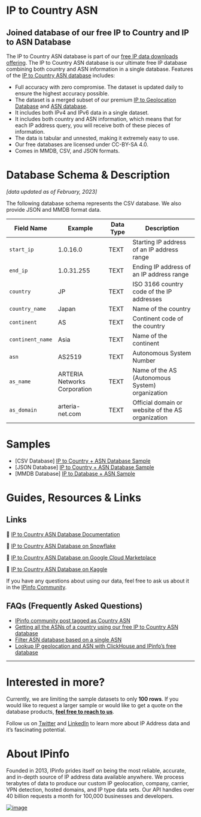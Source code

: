 # IP to Country  ASN

## Joined database of our free IP to Country and IP to ASN Database

The IP to Country ASN database is part of our [free IP data downloads offering](https://ipinfo.io/products/free-ip-database). The IP to Country ASN database is our ultimate free IP database combining both country and ASN information in a single database. Features of the [IP to Country ASN database](https://ipinfo.io/developers/ip-to-country-asn-database) includes:

- Full accuracy with zero compromise. The dataset is updated daily to ensure the highest accuracy possible.
- The dataset is a merged subset of our premium [IP to Geolocation Database](https://ipinfo.io/products/ip-geolocation-database) and [ASN database](https://ipinfo.io/products/asn-database).
- It includes both IPv4 and IPv6 data in a single dataset.
- It includes both country and ASN information, which means that for each IP address query, you will receive both of these pieces of information.
- The data is tabular and unnested, making it extremely easy to use.
- Our free databases are licensed under CC-BY-SA 4.0.
- Comes in MMDB, CSV, and JSON formats.

# Database Schema & Description

*[data updated as of February, 2023]*

The following database schema represents the CSV database. We also provide JSON and MMDB format data.


| Field Name       | Example                      | Data Type | Description                                       |
|------------------|------------------------------|-----------|---------------------------------------------------|
| `start_ip`       | 1.0.16.0                     | TEXT      | Starting IP address of an IP address range        |
| `end_ip`         | 1.0.31.255                   | TEXT      | Ending IP address of an IP address range          |
| `country`        | JP                           | TEXT      | ISO 3166 country code of the IP addresses         |
| `country_name`   | Japan                        | TEXT      | Name of the country                               |
| `continent`      | AS                           | TEXT      | Continent code of the country                     |
| `continent_name` | Asia                         | TEXT      | Name of the continent                             |
| `asn`            | AS2519                       | TEXT      | Autonomous System Number                          |
| `as_name`        | ARTERIA Networks Corporation | TEXT      | Name of the AS (Autonomous System) organization   |
| `as_domain`      | arteria-net.com              | TEXT      | Official domain or website of the AS organization |



# Samples

- [CSV Database] [IP to Country + ASN Database Sample](/IP%20to%20Country%20ASN/ip_country_asn_sample.csv)
- [JSON Database] [IP to Country + ASN Database Sample](/IP%20to%20Country%20ASN/ip_country_asn_sample.json)
- [MMDB Database] [IP to Database + ASN Sample](/IP%20to%20Country%20ASN/ip_country_asn_sample.mmdb)

# Guides, Resources & Links

## Links

🔗 [IP to Country ASN Database Documentation](https://ipinfo.io/developers/ip-to-country-asn-database)

🔗 [IP to Country ASN Database on Snowflake](https://app.snowflake.com/marketplace/listing/GZSTZSHKQ4QY/)

🔗 [IP to Country ASN Database on Google Cloud Marketplace](https://console.cloud.google.com/marketplace/product/ipinfo-public/ipinfo-free-ip-to-country-and-asn-database)

🔗 [IP to Country ASN Database on Kaggle](https://www.kaggle.com/datasets/ipinfo/ipinfo-country-asn)

If you have any questions about using our data, feel free to ask us about it in the [IPinfo Community](https://community.ipinfo.io/).

## FAQs (Frequently Asked Questions)

- [IPinfo community post tagged as Country ASN](https://community.ipinfo.io/tag/ip-country-asn)
- [Getting all the ASNs of a country using our free IP to Country ASN database](https://community.ipinfo.io/t/getting-all-the-asns-of-a-country-using-our-free-ip-to-country-asn-database/5623)
- [Filter ASN database based on a single ASN](https://community.ipinfo.io/t/filter-asn-database-based-on-a-single-asn/393)
- [Lookup IP geolocation and ASN with ClickHouse and IPinfo’s free database](https://community.ipinfo.io/t/lookup-ip-geolocation-and-asn-with-clickhouse-and-ipinfos-free-database/149)

---

# Interested in more?

Currently, we are limiting the sample datasets to only **100 rows**. If you would like to request a larger sample or would like to get a quote on the database products, **[feel free to reach to us](https://ipinfo.io/products/ip-database-download#request_form)**.

Follow us on [Twitter](https://twitter.com/ipinfo) and [LinkedIn](https://www.linkedin.com/company/ipinfo/) to learn more about IP Address data and it’s fascinating potential.

# About IPinfo

Founded in 2013, IPinfo prides itself on being the most reliable, accurate, and in-depth source of IP address data available anywhere. We process terabytes of data to produce our custom IP geolocation, company, carrier, VPN detection, hosted domains, and IP type data sets. Our API handles over 40 billion requests a month for 100,000 businesses and developers.

[![image](https://avatars3.githubusercontent.com/u/15721521?s=128&u=7bb7dde5c4991335fb234e68a30971944abc6bf3&v=4)](https://ipinfo.io/)